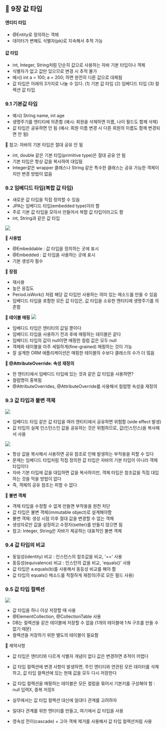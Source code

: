 ## 📝 9장 값 타입
#### 엔티티 타입
- @Entity로 정의하는 객체
- 데이터가 변해도 식별자(pk)로 지속해서 추적 가능

#### 값 타입
- int, Integer, String처럼 단순히 값으로 사용하는 자바 기본 타입이나 객체
- 식별자가 없고 값만 있으므로 변경 시 추적 불가
- 예시) int a = 100; a = 200; 하면 완전히 다른 값으로 대체됨
- 값 타입은 아래의 3가지로 나눌 수 있다.
	(1) 기본 값 타입 
    (2) 임베디드 타입
    (3) 컬렉션 값 타입

### 9.1 기본값 타입
- 예시) String name, int age
- 생명주기를 엔티티에 의존함 (예시: 회원을 삭제하면 이름, 나이 필드도 함께 삭제)
- 값 타입은 공유하면 안 됨 (예시: 회원 이름 변경 시 다른 회원의 이름도 함께 변경되면 안 됨)

🔻 참고: 자바의 기본 타입은 절대 공유 안 됨
- int, double 같은 기본 타입(primitive type)은 절대 공유 안 됨
- 기본 타입은 항상 값을 복사하여 대입됨
- Integer같은 wrapper 클래스나 String 같은 특수한 클래스는 공유 가능한 객체이지만 변경 방법이 없음
    
### 9.2 임베디드 타입(복합 값 타입)
- 새로운 값 타입을 직접 정의할 수 있음
- JPA는 임베디드 타입(embedded type)이라 함
- 주로 기본 값 타입을 모아서 만들어서 복합 값 타입이라고도 함
- int, String과 같은 값 타입

![](https://velog.velcdn.com/images/chhaewxn/post/1080f08b-d2c7-4b59-83e4-f9f091e8ac65/image.png)

**🔻 사용법**
- @Embeddable : 값 타입을 정의하는 곳에 표시
- @Embedded : 값 타입을 사용하는 곳에 표시
- 기본 생성자 필수

**🔻 장점**
- 재사용
- 높은 응집도
- Period.isWork() 처럼 해당 값 타입만 사용하는 의미 있는 메소드를 만들 수 있음
- 임베디드 타입을 포함한 모든 값 타입은, 값 타입을 소유한 엔티티에 생명주기를 의존함

**🔻 테이블 매핑**
![](https://velog.velcdn.com/images/chhaewxn/post/5539fc51-c8cc-4ddf-bfce-9fa6c89d5634/image.png)
- 임베디드 타입은 엔티티의 값일 뿐이다
- 임베디드 타입을 사용하기 전과 후에 매핑하는 테이블은 같다
- 임베디드 타입의 값이 null이면 매핑한 컬럼 값은 모두 null
- 객체와 테이블을 아주 세밀하게(fine-grained) 매핑하는 것이 가능
- 잘 설계한 ORM 애플리케이션은 매핑한 테이블의 수보다 클래스의 수가 더 많음

**🔻 @AttributeOverride: 속성 재정의**
- 한 엔티티에서 임베디드 타입에 있는 것과 같은 값 타입을 사용하면?
- 컬럼명이 중복됨
- @AttributeOverrides, @AttributeOverride를 사용해서 컬럼명 속성을 재정의

### 9.3 값 타입과 불변 객체
![](https://velog.velcdn.com/images/chhaewxn/post/84c49125-39e1-4d7a-8c6b-4d2a35bde5ad/image.png)
- 임베디드 타입 같은 값 타입을 여러 엔티티에서 공유하면 위험함 (side effect 발생)
- 값 타입의 실제 인스턴스인 값을 공유하는 것은 위험하므로, 값(인스턴스)을 복사해서 사용

![](https://velog.velcdn.com/images/chhaewxn/post/c9924637-2049-4294-ac05-9c23b029b519/image.png)
- 항상 값을 복사해서 사용하면 공유 참조로 인해 발생하는 부작용을 피할 수 있다
- 문제는 임베디드 타입처럼 직접 정의한 값 타입은 자바의 기본 타입이 아니라 객체 타입이다
- 자바 기본 타입에 값을 대입하면 값을 복사하지만, 객체 타입은 참조값을  직접 대입하는 것을 막을 방법이 없다
- 즉, 객체의 공유 참조는 피할 수 없다

**🔻 불변 객체**
- 객체 타입을 수정할 수 없게 만들면 부작용을 원천 차단
- 값 타입은 불변 객체(immutable object)로 설계해야함
- 불변 객체: 생성 시점 이후 절대 값을 변경할 수 없는 객체
- 생성자로만 값을 설정하고 수정자(setter)를 만들지 않으면 됨
- 참고: Integer, String은 자바가 제공하는 대표적인 불변 객체

### 9.4 값 타입의 비교
- 동일성(identity) 비교 : 인스턴스의 참조값을 비교, '==' 사용
- 동등성(equivalence) 비교 : 인스턴의 값을 비교, 'equals()' 사용
- 값 타입은 a.equals(b)를 사용해서 동등성 비교를 해야 함
- 값 타입의 equals() 메소드를 적절하게 재정의(주로 모든 필드 사용)

### 9.5 값 타입 컬렉션
![](https://velog.velcdn.com/images/chhaewxn/post/889198ad-2a90-48de-bdfa-3ccd15f3796c/image.png)
- 값 타입을 하나 이상 저장할 때 사용
- @ElementCollection, @CollectionTable 사용
- DB는 컬렉션을 같은 테이블에 저장할 수 없음 (1개의 테이블에 1:N 구조를 만들 수 없기 때문)
- 컬렉션을 저장하기 위한 별도의 테이블이 필요함

🔻 제약사항
- 값 타입은 엔티티와 다르게 식별자 개념이 없다
 값은 변경하면 추적이 어렵다
- 값 타입 컬렉션에 변경 사항이 발생하면, 주인 엔티티와 연관된 모든 데이터를 삭제하고, 값 타입 컬렉션에 있는 현재 값을 모두 다시 저장한다
- 값 타입 컬렉션을 매핑하는 테이블은 모든 컬럼을 묶어서 기본키를 구성해야 함 : null 입력X, 중복 저장X


- 실무에서는 값 타입 컬렉션 대신에 일대다 관계를 고려하자
- 일대다 관계를 위한 엔티티를 만들고, 여기에서 값 타입을 사용
- 영속성 전이(cascade) + 고아 객체 제거를 사용해서 값 타입 컬렉션처럼 사용
